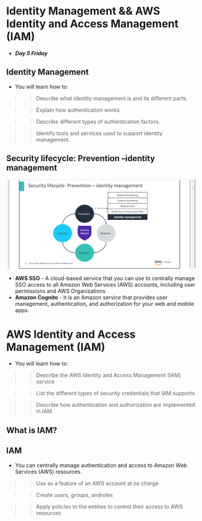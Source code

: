 # Identity Management && AWS Identity and Access Management (IAM)
- ***Day 5 Friday***

## Identity Management
- You will learn how to:

>> Describe what identity management is and its different parts.

>> Explain how authentication works.

>> Describe different types of authentication factors.

>> Identify tools and services used to support identity management.

## Security lifecycle: Prevention –identity management
![alt text](<Images/sec lifecycle.png>)

- **AWS SSO** - A cloud-based service that you can use to centrally manage SSO access to all Amazon Web Services (AWS) accounts, including user permissions and AWS Organizations
- **Amazon Cognito** - It is an Amazon service that provides user management, authentication, and authorization for your web and mobile apps. 


# AWS Identity and Access Management (IAM)
- You will learn how to:

>> Describe the AWS Identity and Access Management (IAM) service

>> List the different types of security credentials that IAM supports

>> Describe how authentication and authorization are implemented in IAM

## What is IAM?
## IAM
- You can centrally manage authentication and access to Amazon Web Services (AWS) resources.

>> Use as a feature of an AWS account at no charge

>> Create users, groups, androles

>> Apply policies to the entities to control their access to AWS resources
